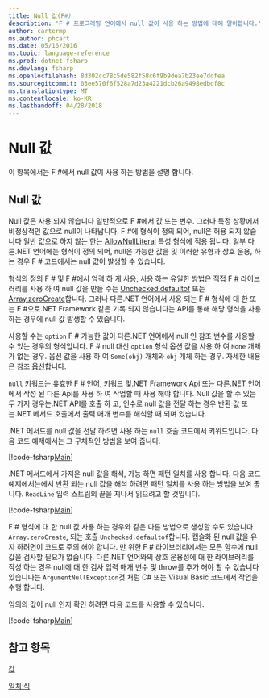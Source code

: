 ```yaml
---
title: Null 값(F#)
description: 'F # 프로그래밍 언어에서 null 값이 사용 하는 방법에 대해 알아봅니다.'
author: cartermp
ms.author: phcart
ms.date: 05/16/2016
ms.topic: language-reference
ms.prod: dotnet-fsharp
ms.devlang: fsharp
ms.openlocfilehash: 8d302cc78c5de582f58c6f9b9dea7b23ee7ddfea
ms.sourcegitcommit: 03ee570f6f528a7d23a4221dcb26a9498edbdf8c
ms.translationtype: MT
ms.contentlocale: ko-KR
ms.lasthandoff: 04/28/2018
---
```

# <a name="null-values"></a>Null 값

이 항목에서는 F #에서 null 값이 사용 하는 방법을 설명 합니다.


## <a name="null-value"></a>Null 값
Null 값은 사용 되지 않습니다 일반적으로 F #에서 값 또는 변수. 그러나 특정 상황에서 비정상적인 값으로 null이 나타납니다. F #에 형식이 정의 되어, null은 허용 되지 않습니다 일반 값으로 하지 않는 한는 [AllowNullLiteral](https://msdn.microsoft.com/library/4f315196-f444-4cca-ba07-1176ff71eb0f) 특성 형식에 적용 됩니다. 일부 다른.NET 언어에는 형식이 정의 되어, null은 가능한 값을 및 이러한 유형과 상호 운용, 하는 경우 F # 코드에서는 null 값이 발생할 수 있습니다.

형식의 정의 F # 및 F #에서 엄격 하 게 사용, 사용 하는 유일한 방법은 직접 F # 라이브러리를 사용 하 여 null 값을 만들 수는 [Unchecked.defaultof](https://msdn.microsoft.com/library/9ff97f2a-1bd4-4f4c-afbe-5886a74ab977) 또는 [Array.zeroCreate](https://msdn.microsoft.com/library/fa5b8e7a-1b5b-411c-8622-b58d7a14d3b2)합니다. 그러나 다른.NET 언어에서 사용 되는 F # 형식에 대 한 또는 F #으로.NET Framework 같은 기록 되지 않습니다는 API를 통해 해당 형식을 사용 하는 경우에 null 값 발생할 수 있습니다.

사용할 수는 `option` F # 가능한 값이 다른.NET 언어에서 null 인 참조 변수를 사용할 수 있는 경우의 형식입니다. F # null 대신 `option` 형식 옵션 값을 사용 하 여 `None` 개체가 없는 경우. 옵션 값을 사용 하 여 `Some(obj)` 개체와 `obj` 개체 하는 경우. 자세한 내용은 참조 [옵션](../options.md)합니다.

`null` 키워드는 유효한 F # 언어, 키워드 및.NET Framework Api 또는 다른.NET 언어에서 작성 된 다른 Api를 사용 하 여 작업할 때 사용 해야 합니다. Null 값을 할 수 있는 두 가지 경우는.NET API를 호출 하 고, 인수로 null 값을 전달 하는 경우 반환 값 또는.NET 메서드 호출에서 출력 매개 변수를 해석할 때 되며 있습니다.

.NET 메서드를 null 값을 전달 하려면 사용 하는 `null` 호출 코드에서 키워드입니다. 다음 코드 예제에서는 그 구체적인 방법을 보여 줍니다.

[!code-fsharp[Main](../../../../samples/snippets/fsharp/lang-ref-1/snippet701.fs)]

.NET 메서드에서 가져온 null 값을 해석, 가능 하면 패턴 일치를 사용 합니다. 다음 코드 예제에서는에서 반환 되는 null 값을 해석 하려면 패턴 일치를 사용 하는 방법을 보여 줍니다. `ReadLine` 입력 스트림의 끝을 지나서 읽으려고 할 것입니다.

[!code-fsharp[Main](../../../../samples/snippets/fsharp/lang-ref-1/snippet702.fs)]

F # 형식에 대 한 null 값 사용 하는 경우와 같은 다른 방법으로 생성할 수도 있습니다 `Array.zeroCreate`, 되는 호출 `Unchecked.defaultof`합니다. 캡슐화 된 null 값을 유지 하려면이 코드로 주의 해야 합니다. 만 위한 F # 라이브러리에서는 모든 함수에 null 값을 검사할 필요가 없습니다. 다른.NET 언어와의 상호 운용성에 대 한 라이브러리를 작성 하는 경우 null에 대 한 검사 입력 매개 변수 및 throw를 추가 해야 할 수 있습니다 있습니다는 `ArgumentNullException`것 처럼 C# 또는 Visual Basic 코드에서 작업을 수행 합니다.

임의의 값이 null 인지 확인 하려면 다음 코드를 사용할 수 있습니다.

[!code-fsharp[Main](../../../../samples/snippets/fsharp/lang-ref-1/snippet703.fs)]

## <a name="see-also"></a>참고 항목
[값](index.md)

[일치 식](../match-expressions.md)
